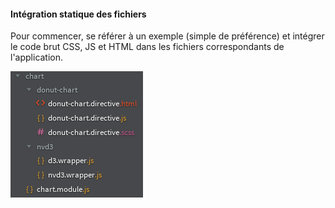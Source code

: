 #### Intégration statique des fichiers

Pour commencer, se référer à un exemple (simple de préférence) et intégrer le code brut CSS, JS et HTML dans les fichiers correspondants de l'application.

![files tree](resources/steps/d3/donut-chart-file-tree.png "Organisation des fichiers du module chart")
